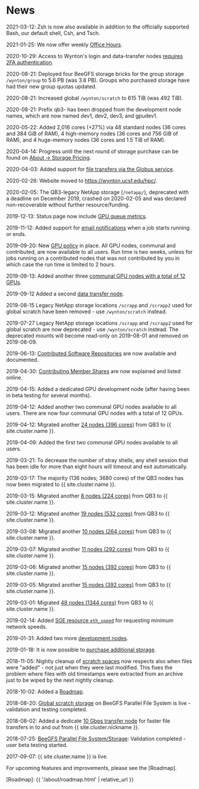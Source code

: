 # News

2021-03-12: Zsh is now also available in addition to the officially supported Bash, our default shell, Csh, and Tsch.

2021-01-25: We now offer weekly <a href="{{ '/support/index.html' | relative_url }}">Office Hours</a>.

2020-10-29: Access to Wynton's login and data-transfer nodes <a href="{{ '/get-started/duo-signup.html' | relative_url }}">requires 2FA authentication</a>.

2020-08-21: Deployed four BeeGFS storage bricks for the group storage `/wynton/group` to 5.6 PB (was 3.8 PB).  Groups who purchased storage have had their new group quotas updated.

2020-08-21: Increased global `/wynton/scratch` to 615 TiB (was 492 TiB).

2020-08-21: Prefix qb3- has been dropped from the development node names, which are now named dev1, dev2, dev3, and gpudev1.

2020-05-22: Added 2,016 cores (+27%) via 48 standard nodes (36 cores and 384 GiB of RAM), 4 high-memory nodes (36 cores and 756 GiB of RAM), and 4 huge-memory nodes (36 cores and 1.5 TiB of RAM).

2020-04-14: Progress until the next round of storage purchase can be found on <a href="{{ '/about/pricing-storage.html' | relative_url }}">About -> Storage Pricing</a>.

2020-04-03: Added support for <a href="{{ '/transfers/globus.html' | relative_url }}">file transfers via the Globus service</a>.

2020-02-26: Website moved to <https://wynton.ucsf.edu/hpc/>.

2020-02-05: The QB3-legacy NetApp storage (`/netapp/`), deprecated with a deadline on December 2019, crashed on 2020-02-05 and was declared non-recoverable without further resource/funding.

2019-12-13: Status page now include <a href="{{ '/status/index.html' | relative_url }}">GPU queue metrics</a>.

2019-11-12: Added support for <a href="{{ '/scheduler/email-notifications.html' | relative_url }}">email notifications</a> when a job starts running or ends.

2019-09-20: New <a href="{{ '/scheduler/queues.html' | relative_url }}">GPU policy</a> in place. All GPU nodes, communal and contributed, are now available to all users. Run time is two weeks, unless for jobs running on a contributed nodes that was not contributed by you in which case the run time is limited to 2 hours.

2019-09-13: Added another three <a href="{{ '/about/specs.html' | relative_url }}">communal GPU nodes with a total of 12 GPUs</a>.

2019-09-12 Added a second <a href="{{ '/about/specs.html' | relative_url }}">data transfer node</a>.

2019-08-15 Legacy NetApp storage locations `/scrapp` and `/scrapp2` used for global scratch have been removed - use `/wynton/scratch` instead.

2019-07-27 Legacy NetApp storage locations `/scrapp` and `/scrapp2` used for global scratch are now deprecated - use `/wynton/scratch` instead.  The deprecated mounts will become read-only on 2019-08-01 and removed on 2019-08-09.

2019-06-13: <a href="{{ '/software/software-repositories.html' | relative_url }}">Contributed Software Repositories</a> are now available and documented.

2019-04-30: <a href="{{ '/about/shares.html' | relative_url }}">Contributing Member Shares</a> are now explained and listed online.

2019-04-15: Added a dedicated GPU development node (after having been in beta testing for several months).

2019-04-12: Added another two communal GPU nodes available to all users.  There are now four communal GPU nodes with a total of 12 GPUs.

2019-04-12: Migrated another <a href="{{ '/about/specs.html' | relative_url }}">24 nodes (396 cores)</a> from QB3 to {{ site.cluster.name }}.

2019-04-09: Added the first two communal GPU nodes available to all users.

2019-03-21: To decrease the number of stray shells, any shell session that has been idle for more than eight hours will timeout and exit automatically.

2019-03-17: The majority (136 nodes; 3680 cores) of the QB3 nodes has now been migrated to {{ site.cluster.name }}.

2019-03-15: Migrated another <a href="{{ '/about/specs.html' | relative_url }}">8 nodes (224 cores)</a> from QB3 to {{ site.cluster.name }}.

2019-03-12: Migrated another <a href="{{ '/about/specs.html' | relative_url }}">19 nodes (532 cores)</a> from QB3 to {{ site.cluster.name }}.

2019-03-08: Migrated another <a href="{{ '/about/specs.html' | relative_url }}">10 nodes (264 cores)</a> from QB3 to {{ site.cluster.name }}.

2019-03-07: Migrated another <a href="{{ '/about/specs.html' | relative_url }}">11 nodes (292 cores)</a> from QB3 to {{ site.cluster.name }}.

2019-03-06: Migrated another <a href="{{ '/about/specs.html' | relative_url }}">15 nodes (392 cores)</a> from QB3 to {{ site.cluster.name }}.

2019-03-05: Migrated another <a href="{{ '/about/specs.html' | relative_url }}">15 nodes (392 cores)</a> from QB3 to {{ site.cluster.name }}.

2019-03-01: Migrated <a href="{{ '/about/specs.html' | relative_url }}">48 nodes (1344 cores)</a> from QB3 to {{ site.cluster.name }}.

2019-02-14: Added <a href="{{ '/scheduler/submit-jobs.html' | relative_url }}">SGE resource `eth_speed`</a> for requesting minimum network speeds.

2019-01-31: Added two more <a href="{{ '/about/specs.html' | relative_url }}">development nodes</a>.

2019-01-18: It is now possible to <a href="{{ '/about/pricing-storage.html' | relative_url }}">purchase additional storage</a>.

2018-11-05: Nightly cleanup of <a href="{{ '/about/specs.html#scratch-storage' | relative_url }}">scratch spaces</a> now respects also when files were "added" - not just when they were last modified.  This fixes the problem where files with old timestamps were extracted from an archive just to be wiped by the next nightly cleanup.

2018-10-02: Added a <a href="{{ '/about/roadmap.html' | relative_url }}">Roadmap</a>.

2018-08-20: <a href="{{ '/about/specs.html#scratch-storage' | relative_url }}">Global scratch storage</a> on BeeGFS Parallel File System is live - validation and testing completed.

2018-08-02: Added a dedicate <a href="{{ '/about/specs.html#data-transfer-nodes' | relative_url }}">10 Gbps transfer node</a> for faster file transfers in to and out from {{ site.cluster.nickname }}.

2018-07-25: <a href="{{ '/about/specs.html#scratch-storage' | relative_url }}">BeeGFS Parallel File System/Storage</a>: Validation completed - user beta testing started.

2017-09-07: {{ site.cluster.name }} is live.


For upcoming features and improvements, please see the [Roadmap].


[Roadmap]: {{ '/about/roadmap.html' | relative_url }}
